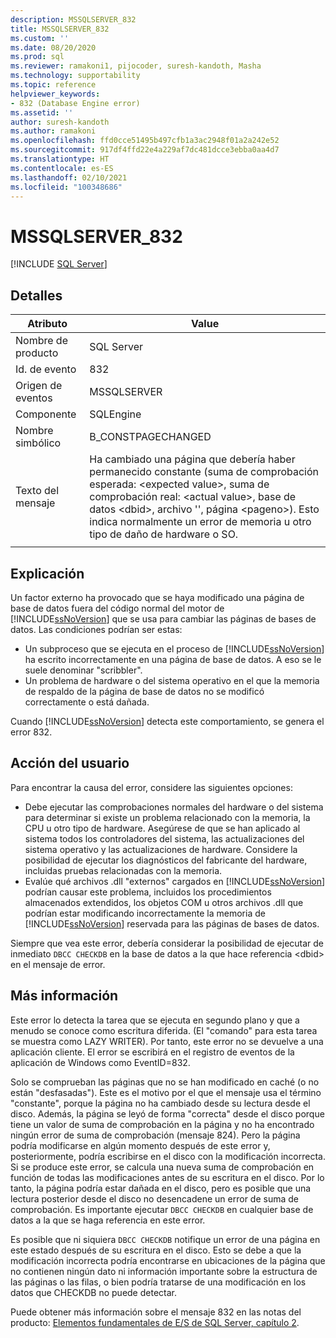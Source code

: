 ```yaml
---
description: MSSQLSERVER_832
title: MSSQLSERVER_832
ms.custom: ''
ms.date: 08/20/2020
ms.prod: sql
ms.reviewer: ramakoni1, pijocoder, suresh-kandoth, Masha
ms.technology: supportability
ms.topic: reference
helpviewer_keywords:
- 832 (Database Engine error)
ms.assetid: ''
author: suresh-kandoth
ms.author: ramakoni
ms.openlocfilehash: ffd0cce51495b497cfb1a3ac2948f01a2a242e52
ms.sourcegitcommit: 917df4ffd22e4a229af7dc481dcce3ebba0aa4d7
ms.translationtype: HT
ms.contentlocale: es-ES
ms.lasthandoff: 02/10/2021
ms.locfileid: "100348686"
---
```

# <a name="mssqlserver_832"></a>MSSQLSERVER_832
 [!INCLUDE [SQL Server](../../includes/applies-to-version/sqlserver.md)]

## <a name="details"></a>Detalles

|Atributo|Value|
|---|---|
|Nombre de producto|SQL Server|
|Id. de evento|832|
|Origen de eventos|MSSQLSERVER|
|Componente|SQLEngine|
|Nombre simbólico|B_CONSTPAGECHANGED|
|Texto del mensaje|Ha cambiado una página que debería haber permanecido constante (suma de comprobación esperada: \<expected value>, suma de comprobación real: \<actual value>, base de datos \<dbid>, archivo \'<filename>', página \<pageno>). Esto indica normalmente un error de memoria u otro tipo de daño de hardware o SO.|
||

## <a name="explanation"></a>Explicación

Un factor externo ha provocado que se haya modificado una página de base de datos fuera del código normal del motor de [!INCLUDE[ssNoVersion](../../includes/ssnoversion-md.md)] que se usa para cambiar las páginas de bases de datos.  Las condiciones podrían ser estas:  

- Un subproceso que se ejecuta en el proceso de [!INCLUDE[ssNoVersion](../../includes/ssnoversion-md.md)] ha escrito incorrectamente en una página de base de datos. A eso se le suele denominar "scribbler".
- Un problema de hardware o del sistema operativo en el que la memoria de respaldo de la página de base de datos no se modificó correctamente o está dañada.  

Cuando [!INCLUDE[ssNoVersion](../../includes/ssnoversion-md.md)] detecta este comportamiento, se genera el error 832.

## <a name="user-action"></a>Acción del usuario

Para encontrar la causa del error, considere las siguientes opciones:

- Debe ejecutar las comprobaciones normales del hardware o del sistema para determinar si existe un problema relacionado con la memoria, la CPU u otro tipo de hardware. Asegúrese de que se han aplicado al sistema todos los controladores del sistema, las actualizaciones del sistema operativo y las actualizaciones de hardware. Considere la posibilidad de ejecutar los diagnósticos del fabricante del hardware, incluidas pruebas relacionadas con la memoria.
- Evalúe qué archivos .dll "externos" cargados en [!INCLUDE[ssNoVersion](../../includes/ssnoversion-md.md)] podrían causar este problema, incluidos los procedimientos almacenados extendidos, los objetos COM u otros archivos .dll que podrían estar modificando incorrectamente la memoria de [!INCLUDE[ssNoVersion](../../includes/ssnoversion-md.md)] reservada para las páginas de bases de datos.  

Siempre que vea este error, debería considerar la posibilidad de ejecutar de inmediato `DBCC CHECKDB` en la base de datos a la que hace referencia \<dbid> en el mensaje de error.

## <a name="more-information"></a>Más información

Este error lo detecta la tarea que se ejecuta en segundo plano y que a menudo se conoce como escritura diferida. (El "comando" para esta tarea se muestra como LAZY WRITER). Por tanto, este error no se devuelve a una aplicación cliente. El error se escribirá en el registro de eventos de la aplicación de Windows como EventID=832.  

Solo se comprueban las páginas que no se han modificado en caché (o no están "desfasadas"). Este es el motivo por el que el mensaje usa el término "constante", porque la página no ha cambiado desde su lectura desde el disco. Además, la página se leyó de forma "correcta" desde el disco porque tiene un valor de suma de comprobación en la página y no ha encontrado ningún error de suma de comprobación (mensaje 824). Pero la página podría modificarse en algún momento después de este error y, posteriormente, podría escribirse en el disco con la modificación incorrecta. Si se produce este error, se calcula una nueva suma de comprobación en función de todas las modificaciones antes de su escritura en el disco. Por lo tanto, la página podría estar dañada en el disco, pero es posible que una lectura posterior desde el disco no desencadene un error de suma de comprobación. Es importante ejecutar `DBCC CHECKDB` en cualquier base de datos a la que se haga referencia en este error.  

Es posible que ni siquiera `DBCC CHECKDB` notifique un error de una página en este estado después de su escritura en el disco. Esto se debe a que la modificación incorrecta podría encontrarse en ubicaciones de la página que no contienen ningún dato ni información importante sobre la estructura de las páginas o las filas, o bien podría tratarse de una modificación en los datos que CHECKDB no puede detectar.  

Puede obtener más información sobre el mensaje 832 en las notas del producto: [Elementos fundamentales de E/S de SQL Server, capítulo 2](/previous-versions/sql/sql-server-2005/administrator/cc917726(v=technet.10)).